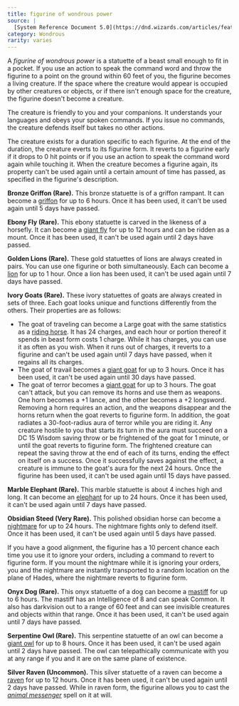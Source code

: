```yaml
---
title: figurine of wondrous power
source: |
  [System Reference Document 5.0](https://dnd.wizards.com/articles/features/systems-reference-document-srd)
category: Wondrous
rarity: varies
---
```


A *figurine of wondrous power* is a statuette of a beast small enough to fit in a pocket. If you use an action to speak the command word and throw the figurine to a point on the ground within 60 feet of you, the figurine becomes a living creature. If the space where the creature would appear is occupied by other creatures or objects, or if there isn't enough space for the creature, the figurine doesn't become a creature.

The creature is friendly to you and your companions. It understands your languages and obeys your spoken commands. If you issue no commands, the creature defends itself but takes no other actions.

The creature exists for a duration specific to each figurine. At the end of the duration, the creature everts to its figurine form. It reverts to a figurine early if it drops to 0 hit points or if you use an action to speak the command word again while touching it. When the creature becomes a figurine again, its property can't be used again until a certain amount of time has passed, as specified in the figurine's description.

**Bronze Griffon (Rare).** This bronze statuette is of a griffon rampant. It can become a [griffon](/monsters/griffon/) for up to 6 hours. Once it has been used, it can't be used again until 5 days have passed.

**Ebony Fly (Rare).** This ebony statuette is carved in the likeness of a horsefly. It can become a [giant fly](/monsters/fly-giant/) for up to 12 hours and can be ridden as a mount. Once it has been used, it can't be used again until 2 days have passed.

**Golden Lions (Rare).** These gold statuettes of lions are always created in pairs. You can use one figurine or both simultaneously. Each can become a [lion](/monsters/lion/) for up to 1 hour. Once a lion has been used, it can't be used again until 7 days have passed.

**Ivory Goats (Rare).** These ivory statuettes of goats are always created in sets of three. Each goat looks unique and functions differently from the others. Their properties are as follows:

- The goat of traveling can become a Large goat with the same statistics as a [riding horse](/monsters/horse-riding/). It has 24 charges, and each hour or portion thereof it spends in beast form costs 1 charge. While it has charges, you can use it as often as you wish. When it runs out of charges, it reverts to a figurine and can't be used again until 7 days have passed, when it regains all its charges.
- The goat of travail becomes a [giant goat](/monsters/goat-giant/) for up to 3 hours. Once it has been used, it can't be used again until 30 days have passed.
- The goat of terror becomes a [giant goat](/monsters/goat-giant/) for up to 3 hours. The goat can't attack, but you can remove its horns and use them as weapons. One horn becomes a +1 lance, and the other becomes a +2 longsword. Removing a horn requires an action, and the weapons disappear and the horns return when the goat reverts to figurine form. In addition, the goat radiates a 30-foot-radius aura of terror while you are riding it. Any creature hostile to you that starts its turn in the aura must succeed on a DC 15 Wisdom saving throw or be frightened of the goat for 1 minute, or until the goat reverts to figurine form. The frightened creature can repeat the saving throw at the end of each of its turns, ending the effect on itself on a success. Once it successfully saves against the effect, a creature is immune to the goat's aura for the next 24 hours. Once the figurine has been used, it can't be used again until 15 days have passed.

**Marble Elephant (Rare).** This marble statuette is about 4 inches high and long. It can become an [elephant](/monsters/elephant/) for up to 24 hours. Once it has been used, it can't be used again until 7 days have passed.

**Obsidian Steed (Very Rare).** This polished obsidian horse can become a [nightmare](/monsters/nightmare/) for up to 24 hours. The nightmare fights only to defend itself. Once it has been used, it can't be used again until 5 days have passed.

If you have a good alignment, the figurine has a 10 percent chance each time you use it to ignore your orders, including a command to revert to figurine form. If you mount the nightmare while it is ignoring your orders, you and the nightmare are instantly transported to a random location on the plane of Hades, where the nightmare reverts to figurine form.

**Onyx Dog (Rare).** This onyx statuette of a dog can become a [mastiff](/monsters/mastiff/) for up to 6 hours. The mastiff has an Intelligence of 8 and can speak Common. It also has darkvision out to a range of 60 feet and can see invisible creatures and objects within that range. Once it has been used, it can't be used again until 7 days have passed.

**Serpentine Owl (Rare).** This serpentine statuette of an owl can become a [giant owl](/monsters/owl-giant/) for up to 8 hours. Once it has been used, it can't be used again until 2 days have passed. The owl can telepathically communicate with you at any range if you and it are on the same plane of existence.

**Silver Raven (Uncommon).** This silver statuette of a raven can become a [raven](/monsters/raven/) for up to 12 hours. Once it has been used, it can't be used again until 2 days have passed. While in raven form, the figurine allows you to cast the [*animal messenger*](/spells/animal-messenger/) spell on it at will.
